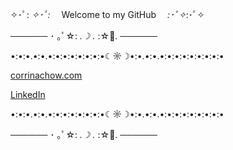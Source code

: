 ✧･ﾟ: *✧･ﾟ:* 　Welcome to my GitHub　 *:･ﾟ✧*:･ﾟ✧


────── ･ ｡ﾟ☆: *.☽ .* :☆ﾟ. ──────


•:•:•.•:•.•:•:•:•:•:•:•:•☾☼☽•:•.•:•.•:•:•:•:•:•:•:•:•


   [corrinachow.com](http://corrinachow.com/)

   [LinkedIn](https://www.linkedin.com/in/corrina-chow/)


•:•:•.•:•.•:•:•:•:•:•:•:•☾☼☽•:•.•:•.•:•:•:•:•:•:•:•:•

────── ･ ｡ﾟ☆: *.☽ .* :☆ﾟ. ──────






<!--
**corrinachow/corrinachow** is a ✨ _special_ ✨ repository because its `README.md` (this file) appears on your GitHub profile.

Here are some ideas to get you started:

- 🔭 I’m currently working on ...
- 🌱 I’m currently learning ...
- 👯 I’m looking to collaborate on ...
- 🤔 I’m looking for help with ...
- 💬 Ask me about ...
- 📫 How to reach me: ...
- 😄 Pronouns: ...
- ⚡ Fun fact: ...
-->
